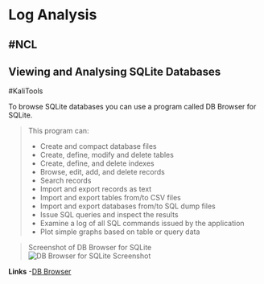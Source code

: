 # Log Analysis
#NCL
---
## Viewing and Analysing SQLite Databases
#KaliTools 

To browse SQLite databases you can use a program called DB Browser for SQLite. 

>This program can:
>-   Create and compact database files
>-   Create, define, modify and delete tables
>-   Create, define, and delete indexes
>-   Browse, edit, add, and delete records
>-   Search records
>-   Import and export records as text
>-   Import and export tables from/to CSV files
>-   Import and export databases from/to SQL dump files
>-   Issue SQL queries and inspect the results
>-   Examine a log of all SQL commands issued by the application
>-   Plot simple graphs based on table or query data

>Screenshot of DB Browser for SQLite
>![DB Browser for SQLite Screenshot](dbbrowser.jpg)

**Links**
-[DB Browser](https://sqlitebrowser.org/)

